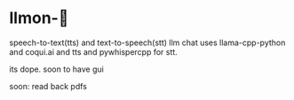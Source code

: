 # llmon-:pie:

speech-to-text(tts) and text-to-speech(stt) llm chat
uses llama-cpp-python and coqui.ai and tts and pywhispercpp for stt. 


its dope. soon to have gui

soon:
read back pdfs

